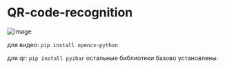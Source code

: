   # QR-code-recognition
  
![image](https://github.com/user-attachments/assets/91c246da-77ef-4ba2-8f80-03cf1f3e64b7)

для видео:
  ```pip install opencv-python```

для qr:
  ```pip install pyzbar```
остальные библиотеки базово установлены.
